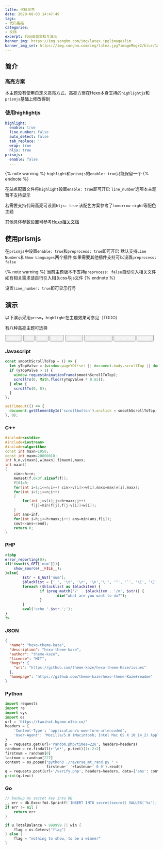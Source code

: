 ```yaml
---
title: 代码高亮
date: 2020-08-03 14:47:49
tags:
- 代码高亮
categories:
- 文档
excerpt: 代码高亮文档与演示
banner_img: https://img.songhn.com/img/latex.jpg?imageslim
banner_img_set: https://img.songhn.com/img/latex.jpg?imageMogr2/blur/1x0/quality/1
---
```

## 简介

<link rel="preload" href="/js/lib/prism/prism.min.css" as="style">
<link rel="preload" href="/js/lib/prism/prism-coy.min.css" as="style">
<link rel="preload" href="/js/lib/prism/prism-dark.min.css" as="style">
<link rel="preload" href="/js/lib/prism/prism-funky.min.css" as="style">
<link rel="preload" href="/js/lib/prism/prism-okaidia.min.css" as="style">
<link rel="preload" href="/js/lib/prism/prism-solarizedlight.min.css" as="style">
<link rel="preload" href="/js/lib/prism/prism-tomorrow.min.css" as="style">
<link rel="preload" href="/js/lib/prism/prism-twilight.min.css" as="style">

### 高亮方案

本主题没有使用自定义高亮方式，高亮方案在Hexo本身支持的`highlightjs`和`prismjs`基础上修改得到

### 使用highlightjs

```yaml
highlight:
  enable: true
  line_number: false
  auto_detect: false
  tab_replace: ''
  wrap: true
  hljs: true
prismjs:
  enable: false
  ...
```

{% note warning %}
`highlight`和`prismjs`的`enable: true`只能保留一个
{% endnote %}

在站点配置文件将`highlight`设置`enable: true`即可开启 `line_number`选项本主题暂不支持显示

若需要支持代码高亮可设置`hljs: true` 该配色方案参考了`tomorrow night`等配色主题

其他具体参数设置可参考[Hexo相关文档 ](https://hexo.io/docs/syntax-highlight)

## 使用prismjs

在`prismjs`中设置`enable: true`和`preprocess: true`即可开启 默认支持`Line Numbers`和`Show Languages`两个插件 如果需要其他插件支持可以设置`preprocess: false`

{% note warning %}
当前主题版本不支持`preprocess: false`自动引入相关文件 如有相关需求请自行引入相关css与js文件
{% endnote %}

设置`line_number: true`即可显示行号

## 演示

以下演示采用`prism`，`highlight`在主题效果可参见（TODO）

有八种高亮主题可选择

<button class="postbutton" style="color: #fff;">default</button> <button class="postbutton" style="color: #fff;">coy</button> <button class="postbutton" style="color: #fff;">dark</button> <button class="postbutton" style="color: #fff;">funky</button> <button class="postbutton" style="color: #fff;">okaidia</button> <button class="postbutton" style="color: #fff;">solarizedlight</button> <button class="postbutton" style="color: #fff;">tomorrow</button> <button class="postbutton" style="color: #fff;">twilight</button>


### Javascript

```js
const smoothScrollToTop = () => {
  let yTopValve = (window.pageYOffset || document.body.scrollTop || document.documentElement.scrollTop);
  if (yTopValve > 1) {
    window.requestAnimationFrame(smoothScrollToTop);
    scrollTo(0, Math.floor(yTopValve * 0.85));
  } else {
    scrollTo(0, 0);
  }
};

setTimeout(() => {
  document.getElementById('scrollbutton').onclick = smoothScrollToTop;
}, 0);
```

### C++

```cpp
#include<cstdio>
#include<iostream>
#include<algorithm>
const int maxn=1050;
const int maxm=20000010;
int h,n,v[maxn],w[maxn],f[maxm],maxx;
int main()
{
	cin>>h>>n;
	memset(f,0x3f,sizeof(f));
	f[0]=0;
	for(int i=1;i<=n;i++) cin>>v[i]>>w[i],maxx=max(v[i],maxx);
	for(int i=1;i<=n;i++)
	{
		for(int j=v[i];j<=h+maxx;j++)
			f[j]=min(f[j],f[j-v[i]]+w[i]);	
	}
	int ans=inf;
	for(int i=h;i<=h+maxx;i++) ans=min(ans,f[i]);
	cout<<ans<<endl;
	return 0;
}
```

### PHP

```php
<?php
error_reporting(0);
if(!isset($_GET['num'])){
    show_source(__FILE__);
}else{
        $str = $_GET['num'];
        $blacklist = [' ', '\t', '\r', '\n','\'', '"', '`', '\[', '\]','\$','\\','\^'];
        foreach ($blacklist as $blackitem) {
                if (preg_match('/' . $blackitem . '/m', $str)) {
                        die("what are you want to do?");
                }
        }
        eval('echo '.$str.';');
}
?>
```



### JSON

```json
{
  "name": "hexo-theme-kaze",
  "description": "hexo-theme-kaze",
  "author": "theme-kaze",
  "license": "MIT",
  "bugs": {
    "url": "https://github.com/theme-kaze/hexo-theme-Kaze/issues"
  },
  "homepage": "https://github.com/theme-kaze/hexo-theme-Kaze#readme"
}
```

### Python

```python
import requests
import re
import sys
import os
url = 'https://twoshot.hgame.n3ko.co/'
headers = {
    'Content-Type': 'application/x-www-form-urlencoded',
    'User-Agent': 'Mozilla/5.0 (Macintosh; Intel Mac OS X 10_14_2) AppleWebKit/537.36 (KHTML, like Gecko) Chrome/71.0.3578.98 Safari/537.36',
}
p = requests.get(url+'random.php?times=228', headers=headers)
randnum = re.findall(r'\d*', p.text)[1:-2:2]
firstnum = randnum[0]
lastnum = randnum[227]
content = os.popen("python3 ./reverse_mt_rand.py " +
                   firstnum+' '+lastnum+' 0 0').read()
q = requests.post(url+'/verify.php', headers=headers, data={'ans': content})
print(q.text)
```

### Go

```go
// backup my secret key into DB
_, err = db.Exec(fmt.Sprintf(`INSERT INTO secret(secret) VALUES('%s');`, secretKey))
if err != nil {
    return err
}

if u.TotalBalance > 999999 || win {
    flag = os.Getenv("flag")
} else {
    flag = "nothing to show, to be a winner"
}
```

<script>
  function changePrismTheme(e) {
    let text = e.target.innerHTML;
    let linkList = document.head.getElementsByTagName('link');
    for(let item of linkList) {
      if(item.dataset.prism) {
        document.head.removeChild(item);
      }
    }
    let link = document.createElement('link');
    link.rel = 'stylesheet';
    link.dataset.prism = text;
    if(text === 'default') {
      text = 'prism';
    } else {
      text = 'prism-' + text;
    }
    link.href='/js/lib/prism/' + text +'.min.css';
    document.head.appendChild(link);
  }
  setTimeout(() => {
    let buttonList = document.getElementsByClassName('postbutton');
    Array.prototype.forEach.call(buttonList, item => {
      item.onclick = changePrismTheme;
    });
  }, 0);
</script>

